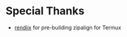 # Special Thanks
- [rendiix](https://github.com/rendiix/termux-zipalign) for pre-building zipalign for Termux
